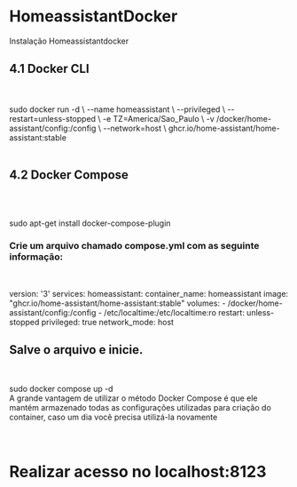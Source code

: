 # HomeassistantDocker
Instalação Homeassistantdocker

<h2>4.1 Docker CLI</h2>
<br>
<br>
sudo docker run -d \
  --name homeassistant \
  --privileged \
  --restart=unless-stopped \
  -e TZ=America/Sao_Paulo \
  -v /docker/home-assistant/config:/config \
  --network=host \
  ghcr.io/home-assistant/home-assistant:stable
  <br>
  <br>
  
<h2> 4.2 Docker Compose</h2>
<br>
<br>

sudo apt-get install docker-compose-plugin
<br>

<h3>Crie um arquivo chamado compose.yml com as seguinte informação:</h3>
<br>

version: '3'
services:
  homeassistant:
    container_name: homeassistant
    image: "ghcr.io/home-assistant/home-assistant:stable"
    volumes:
      - /docker/home-assistant/config:/config
      - /etc/localtime:/etc/localtime:ro
    restart: unless-stopped
    privileged: true
    network_mode: host
    <br>
    
<h2>Salve o arquivo e inicie.</h2>
<br>

sudo docker compose up -d
<br>
A grande vantagem de utilizar o método Docker Compose é que ele mantém armazenado todas as configurações utilizadas para criação do container, caso um dia você precisa utilizá-la novamente
<br>
<br>
<br>
<h1>Realizar acesso no localhost:8123</h1>

